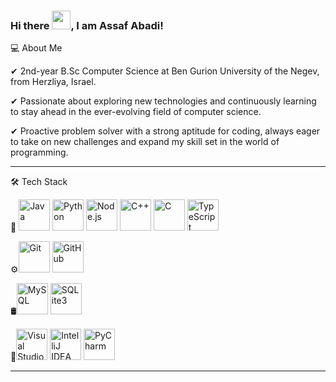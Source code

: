 ### Hi there <img src="https://raw.githubusercontent.com/MartinHeinz/MartinHeinz/master/wave.gif" width="30px">, I am Assaf Abadi!
💻  About Me

✔ 2nd-year B.Sc Computer Science at Ben Gurion University of the Negev, from Herzliya, Israel.

✔ Passionate about exploring new technologies and continuously learning to stay ahead in the ever-evolving field of computer science.

✔ Proactive problem solver with a strong aptitude for coding, always eager to take on new challenges and expand my skill set in the world of programming.

---

🛠  Tech Stack

🧰   <img src="https://cdn.worldvectorlogo.com/logos/java.svg" alt="Java" width="50" height="50"/>  <img src="https://cdn.worldvectorlogo.com/logos/python.svg" alt="Python" width="50" height="50"/>  <img src="https://cdn.worldvectorlogo.com/logos/nodejs-icon.svg" alt="Node.js" width="50" height="50"/>
<img src="https://cdn.jsdelivr.net/npm/simple-icons@v5.15.0/icons/cplusplus.svg" alt="C++" width="50" height="50"/> <img src="https://cdn.jsdelivr.net/npm/simple-icons@v5.15.0/icons/c.svg" alt="C" width="50" height="50"/> <img src="https://cdn.jsdelivr.net/npm/simple-icons@v5.15.0/icons/typescript.svg" alt="TypeScript" width="50" height="50"/>

⚙️<img src="https://cdn.worldvectorlogo.com/logos/git-icon.svg" alt="Git" width="50" height="50"/> <img src="https://cdn.worldvectorlogo.com/logos/github-icon-1.svg" alt="GitHub" width="50" height="50"/>

🛢<img src="https://cdn.jsdelivr.net/npm/simple-icons@v5.15.0/icons/mysql.svg" alt="MySQL" width="50" height="50"/> <img src="https://cdn.worldvectorlogo.com/logos/sqlite.svg" alt="SQLite3" width="50" height="50"/>

🔧<img src="https://cdn.worldvectorlogo.com/logos/visual-studio-code-1.svg" alt="Visual Studio Code" width="50" height="50"/> <img src="https://cdn.worldvectorlogo.com/logos/intellij-idea-1.svg" alt="IntelliJ IDEA" width="50" height="50"/> <img src="https://cdn.worldvectorlogo.com/logos/pycharm-1.svg" alt="PyCharm" width="50" height="50"/>



---
<!--
**AssafAbadi/AssafAbadi** is a ✨ _special_ ✨ repository because its `README.md` (this file) appears on your GitHub profile.

Here are some ideas to get you started:

- 🔭 I’m currently working on ...
- 🌱 I’m currently learning ...
- 👯 I’m looking to collaborate on ...
- 🤔 I’m looking for help with ...
- 💬 Ask me about ...
- 📫 How to reach me: ...
- 😄 Pronouns: ...
- ⚡ Fun fact: ...
-->
